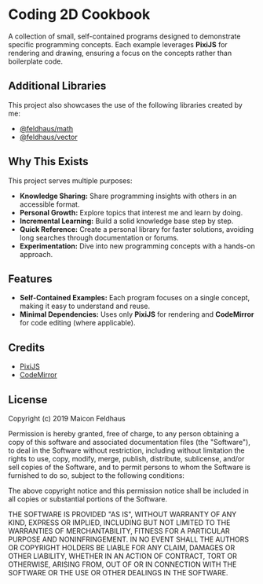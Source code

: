 # Coding 2D Cookbook

A collection of small, self-contained programs designed to demonstrate specific programming concepts. Each example leverages **PixiJS** for rendering and drawing, ensuring a focus on the concepts rather than boilerplate code.

## Additional Libraries

This project also showcases the use of the following libraries created by me:

- [@feldhaus/math](https://github.com/feldhaus/math)
- [@feldhaus/vector](https://github.com/feldhaus/vector)

## Why This Exists

This project serves multiple purposes:

- **Knowledge Sharing:** Share programming insights with others in an accessible format.
- **Personal Growth:** Explore topics that interest me and learn by doing.
- **Incremental Learning:** Build a solid knowledge base step by step.
- **Quick Reference:** Create a personal library for faster solutions, avoiding long searches through documentation or forums.
- **Experimentation:** Dive into new programming concepts with a hands-on approach.

## Features

- **Self-Contained Examples:** Each program focuses on a single concept, making it easy to understand and reuse.
- **Minimal Dependencies:** Uses only **PixiJS** for rendering and **CodeMirror** for code editing (where applicable).

## Credits

- [PixiJS](https://github.com/pixijs)
- [CodeMirror](https://codemirror.net/)

## License

Copyright (c) 2019 Maicon Feldhaus

Permission is hereby granted, free of charge, to any person obtaining a copy of this software and associated documentation files (the "Software"), to deal in the Software without restriction, including without limitation the rights to use, copy, modify, merge, publish, distribute, sublicense, and/or sell copies of the Software, and to permit persons to whom the Software is furnished to do so, subject to the following conditions:

The above copyright notice and this permission notice shall be included in all copies or substantial portions of the Software.

THE SOFTWARE IS PROVIDED "AS IS", WITHOUT WARRANTY OF ANY KIND, EXPRESS OR IMPLIED, INCLUDING BUT NOT LIMITED TO THE WARRANTIES OF MERCHANTABILITY, FITNESS FOR A PARTICULAR PURPOSE AND NONINFRINGEMENT. IN NO EVENT SHALL THE AUTHORS OR COPYRIGHT HOLDERS BE LIABLE FOR ANY CLAIM, DAMAGES OR OTHER LIABILITY, WHETHER IN AN ACTION OF CONTRACT, TORT OR OTHERWISE, ARISING FROM, OUT OF OR IN CONNECTION WITH THE SOFTWARE OR THE USE OR OTHER DEALINGS IN THE SOFTWARE.
